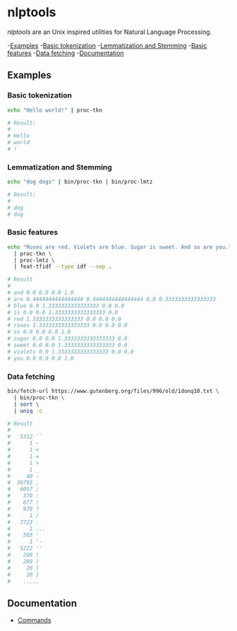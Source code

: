  # nlptools
*nlptools* are an Unix inspired utilities for Natural Language Processing.

-[Examples](#examples)
  -[Basic tokenization](#basic-tokenization)
  -[Lemmatization and Stemming](#lemmatization-and-stemming)
  -[Basic features](#basic-features)
  -[Data fetching](#data-fetching)
-[Documentation](#documentation)

## Examples

### Basic tokenization

```bash
echo "Hello world!" | proc-tkn

# Result:
#
# Hello
# world
# !
```

### Lemmatization and Stemming

```bash
echo "dog dogs" | bin/proc-tkn | bin/proc-lmtz

# Result:
#
# dog
# dog
```

### Basic features

```bash
echo "Roses are red. Violets are blue. Sugar is sweet. And so are you." \
  | proc-tkn \
  | proc-lmtz \
  | feat-tfidf --type idf --sep .

# Result
#
# and 0.0 0.0 0.0 1.0
# are 0.4444444444444444 0.4444444444444444 0.0 0.3333333333333333
# blue 0.0 1.3333333333333333 0.0 0.0
# is 0.0 0.0 1.3333333333333333 0.0
# red 1.3333333333333333 0.0 0.0 0.0
# roses 1.3333333333333333 0.0 0.0 0.0
# so 0.0 0.0 0.0 1.0
# sugar 0.0 0.0 1.3333333333333333 0.0
# sweet 0.0 0.0 1.3333333333333333 0.0
# violets 0.0 1.3333333333333333 0.0 0.0
# you 0.0 0.0 0.0 1.0
```

### Data fetching
```bash
bin/fetch-url https://www.gutenberg.org/files/996/old/1donq10.txt \
  | bin/proc-tkn \
  | sort \
  | uniq -c

# Result
#
#   5312 ``
#      1 ~
#      1 <
#      1 =
#      1 >
#      1 _
#     40 -
#  36793 ,
#   6057 ;
#    370 :
#    677 !
#    970 ?
#      1 /
#   7723 .
#      1 ...
#    503 '
#      1 '-
#   5222 ''
#    209 (
#    209 )
#     20 [
#     20 ]
#    .....
```

## Documentation

* [Commands](doc/commands.md)
